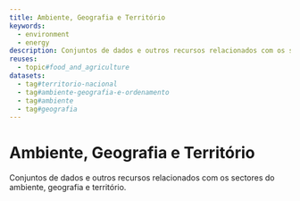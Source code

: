 ```yaml
---
title: Ambiente, Geografia e Território
keywords:
  - environment
  - energy
description: Conjuntos de dados e outros recursos relacionados com os sectores do ambiente, geografia e território.
reuses:
  - topic#food_and_agriculture
datasets:
  - tag#territorio-nacional
  - tag#ambiente-geografia-e-ordenamento
  - tag#ambiente
  - tag#geografia
---
```

# Ambiente, Geografia e Território

Conjuntos de dados e outros recursos relacionados com os sectores do ambiente, geografia e território.
